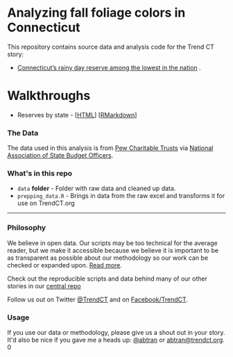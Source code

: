 
# Analyzing fall foliage colors in Connecticut

This repository contains source data and analysis code for the Trend CT story:

*   [Connecticut’s rainy day reserve among the lowest in the nation](http://trendct.org/2016/10/04/connecticuts-rainy-day-still-below-pre-recession-levels/) .

# Walkthroughs

* Reserves by state - [[HTML](http://trendct-data.github.io/ct-reserves)] [[RMarkdown]()] 

### The Data

The data used in this analysis is from [Pew Charitable Trusts](http://www.pewtrusts.org/en/multimedia/data-visualizations/2014/fiscal-50#ind5) via [National Association of State Budget Officers](https://nasbo.connectedcommunity.org/mainsite/reports-data/fiscal-survey-of-states).

### What's in this repo

* `data` **folder** - Folder with raw data and cleaned up data.
* `prepping_data.R` - Brings in data from the raw excel and transforms it for use on TrendCT.org

----

### Philosophy

We believe in open data. Our scripts may be too technical for the average reader, but we make it accessible because we believe it is important to be as transparent as possible about our methodology so our work can be checked or expanded upon. [Read more](http://www.trendct.org/data).

Check out the reproducible scripts and data behind many of our other stories in our [central repo](https://github.com/trendct-data)

Follow us out on Twitter [@TrendCT](http://www.trendct.org) and on [Facebook/TrendCT](https://www.facebook.com/trendct/).

### Usage

If you use our data or methodology, please give us a shout out in your story. It'd also be nice if you gave me a heads up: [@abtran](http://www.twitter.com/abtran) or abtran@trendct.org.
0
